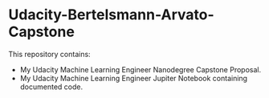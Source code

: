 # Udacity-Bertelsmann-Arvato-Capstone
This repository contains:
- My Udacity Machine Learning Engineer Nanodegree Capstone Proposal.
- My Udacity Machine Learning Engineer Jupiter Notebook containing documented code.
